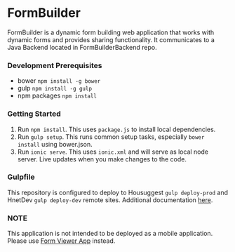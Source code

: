 FormBuilder
===========

FormBuilder is a dynamic form building web application that works with dynamic forms and provides sharing functionality. It communicates to a Java Backend located in FormBuilderBackend repo.

### Development Prerequisites
- bower `npm install -g bower`
- gulp `npm install -g gulp`
- npm packages `npm install`

### Getting Started
1. Run `npm install`. This uses `package.js` to install local dependencies.
2. Run `gulp setup`. This runs common setup tasks, especially `bower install` using bower.json.
2. Run `ionic serve`. This uses `ionic.xml` and will serve as local node server. Live updates when you make changes to the code.

### Gulpfile
This repository is configured to deploy to Housuggest `gulp deploy-prod` and HnetDev `gulp deploy-dev` remote sites. Additional documentation [here](https://github.com/DataAnalyticsinStudentHands/DASH-Documentation/blob/master/Code%20Development/Frontend/App-Deployment-to-web-server.md).

### NOTE
This application is not intended to be deployed as a mobile application. Please use [Form Viewer App](https://github.com/DataAnalyticsinStudentHands/FormViewerApp) instead.
